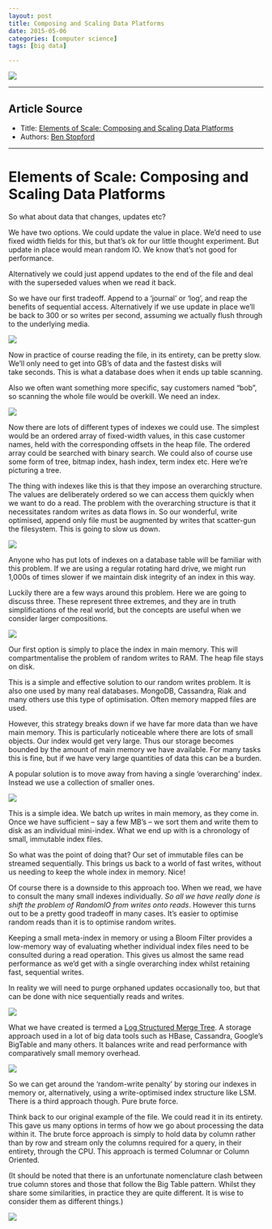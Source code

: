 ```yaml
---
layout: post
title: Composing and Scaling Data Platforms 
date: 2015-05-06
categories: [computer science]
tags: [big data]

---
```


[![](http://sungsoo.github.com/images/scaling_data.png)](http://sungsoo.github.com/images/scaling_data.png)

---
## Article Source

* Title: [Elements of Scale: Composing and Scaling Data Platforms](http://www.benstopford.com/2015/04/28/elements-of-scale-composing-and-scaling-data-platforms/)
* Authors: [Ben Stopford](http://www.benstopford.com)

---

# Elements of Scale: Composing and Scaling Data Platforms

So what about data that changes, updates etc?

We have two options. We could update the value in place. We’d need to
use fixed width fields for this, but that’s ok for our little thought
experiment. But update in place would mean random IO. We know that’s not
good for performance.

Alternatively we could just append updates to the end of the file and
deal with the superseded values when we read it back.

So we have our first tradeoff. Append to a ‘journal’ or ‘log’, and reap
the benefits of sequential access. Alternatively if we use update in
place we’ll be back to 300 or so writes per second, assuming we actually
flush through to the underlying media.

![](http://sungsoo.github.com/images/Slide11.png)

Now in practice of course reading the file, in its entirety, can be
pretty slow. We’ll only need to get into GB’s of data and the fastest
disks will take seconds. This is what a database does when it ends up
table scanning.

Also we often want something more specific, say customers named “bob”,
so scanning the whole file would be overkill. We need an index.

![](http://sungsoo.github.com/images/Slide13.png)

Now there are lots of different types of indexes we could use. The
simplest would be an ordered array of fixed-width values, in this case
customer names, held with the corresponding offsets in the heap file.
The ordered array could be searched with binary search. We could also of
course use some form of tree, bitmap index, hash index, term index etc.
Here we’re picturing a tree.

The thing with indexes like this is that they impose an overarching
structure. The values are deliberately ordered so we can access them
quickly when we want to do a read. The problem with the overarching
structure is that it necessitates random writes as data flows in. So our
wonderful, write optimised, append only file must be augmented by writes
that scatter-gun the filesystem. This is going to slow us down.

![](http://sungsoo.github.com/images/Slide14.png)

Anyone who has put lots of indexes on a database table will be familiar
with this problem. If we are using a regular rotating hard drive, we
might run 1,000s of times slower if we maintain disk integrity of
an index in this way.

Luckily there are a few ways around this problem. Here we are going to
discuss three. These represent three extremes, and they are in truth
simplifications of the real world, but the concepts are useful when we
consider larger compositions.

![](http://sungsoo.github.com/images/Slide15.png)

Our first option is simply to place the index in main memory. This will
compartmentalise the problem of random writes to RAM. The heap file
stays on disk.

This is a simple and effective solution to our random writes problem. It
is also one used by many real databases. MongoDB, Cassandra, Riak and
many others use this type of optimisation. Often memory mapped files are
used.

However, this strategy breaks down if we have far more data than we have
main memory. This is particularly noticeable where there are lots of
small objects. Our index would get very large. Thus our storage becomes
bounded by the amount of main memory we have available. For many tasks
this is fine, but if we have very large quantities of data this can be a
burden.

A popular solution is to move away from having a single ‘overarching’
index. Instead we use a collection of smaller ones.

![](http://sungsoo.github.com/images/Slide16.png)

This is a simple idea. We batch up writes in main memory, as they come
in. Once we have sufficient – say a few MB’s – we sort them and write
them to disk as an individual mini-index. What we end up with is a
chronology of small, immutable index files.

So what was the point of doing that? Our set of immutable files can be
streamed sequentially. This brings us back to a world of fast writes,
without us needing to keep the whole index in memory. Nice!

Of course there is a downside to this approach too. When we read, we
have to consult the many small indexes individually. *So all we
have really done is shift the problem of RandomIO from writes onto
reads*. However this turns out to be a pretty good tradeoff in many
cases. It’s easier to optimise random reads than it is to optimise
random writes.

Keeping a small meta-index in memory or using a Bloom Filter provides a
low-memory way of evaluating whether individual index files need to be
consulted during a read operation. This gives us almost the same read
performance as we’d get with a single overarching index whilst retaining
fast, sequential writes.

In reality we will need to purge orphaned updates occasionally too, but
that can be done with nice sequentially reads and writes.

![](http://sungsoo.github.com/images/Slide17.png)

What we have created is termed a [Log Structured Merge
Tree](http://www.benstopford.com/2015/02/14/log-structured-merge-trees/).
A storage approach used in a lot of big data tools such as HBase,
Cassandra, Google’s BigTable and many others. It balances write and read
performance with comparatively small memory overhead.

![](http://sungsoo.github.com/images/Slide18.png)

So we can get around the ‘random-write penalty’ by storing our indexes
in memory or, alternatively, using a write-optimised index structure
like LSM. There is a third approach though. Pure brute force.

Think back to our original example of the file. We could read it in its
entirety. This gave us many options in terms of how we go about
processing the data within it. The brute force approach is simply to
hold data by column rather than by row and stream only the columns
required for a query, in their entirety, through the CPU. This approach
is termed Columnar or Column Oriented.

(It should be noted that there is an unfortunate nomenclature clash
between true column stores and those that follow the Big Table pattern.
Whilst they share some similarities, in practice they are quite
different. It is wise to consider them as different things.)

![](http://sungsoo.github.com/images/Slide19.png)
